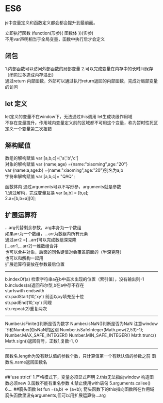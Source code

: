 # ES6

js中变量定义和函数定义都会都会提升到最前面。

立即执行函数 (function(形参){  函数体  })(实参)  
不用var声明相当于全局变量，函数中执行后才会定义

## 闭包
 1.内部函数可以访问外部函数的局部变量 2.可以完成变量在内存中的长时间保存（闭包过多造成内存溢出）  
通过return 内部函数，外部可以通过执行return返回的内部函数，完成对局部变量的访问

## let 定义
let定义的变量不在window下，无法通过this调用
let生成块级作用域  
不存在变量提升，作用域内变量定义前的区域都不可用这个变量，称为暂时性死区  
定义一个变量第二次报错  

## 解构赋值
数组的解构赋值 var [a,b,c]=['a','b','c']  
对象的解构赋值 var {name,age} ={name:"xiaoming",age:"20"}   
var {name:a,age:b} ={name:"xiaoming",age:"20"}别名为a,b  
字符串解构赋值 var [a,b,c]= "QAQ";  

函数体内 通过arguments可以不写形参，arguments就是参数   
1.通过解构，完成变量互换 var [a,b] = [b,a];  
2.a=[b,b=a][0];  

## 扩展运算符
 ...arg代替剩余参数，arg本身为一个数组  
如果arr为一个数组，...arr为数组内所有元素  
通过arr2 =[...arr]可以完成数组深克隆  
[...arr1,...arr2]一维数组合并  
也可以合并对象，后面的同名键值对会覆盖前面的（半深克隆）  
也可以和解构一起用  
扩展运算符要放在参数最后位置  
***
b.indexOf(a) 检索字符串a在b中首次出现的位置（索引值），没有输出则-1  
b.includes(a)返回布尔型,b在a中存不存在  
startswith endswith  
str.padStart(10,'xy') 前面以xy填充至十位  
str.padEnd(10,'xy') 同理  
str.repeat(2)重复两次
***
Number.isFinite()判断是否为数字
Number.isNaN()判断是否为NaN
注意window下和Number的isNaN的区别
Number.isSafeInteger(Math.pow(2,53)-1);
Number.MAX_SAFE_INTEGER()
Number.MIN_SAFE_INTEGER()
Math.trunc()
Math.sign()返回符号，正数1,复数-1, 0
***
函数名.length为没有默认值的参数个数，只计算值第一个有默认值的参数之前
函数名.name返回函数名
***
##'use strict'
1.严格模式下，变量必须显式声明
2.this无法指向window 构造函数必须new
3.函数不能有重名参数
4.禁止使用with语句
5.arguments.callee()
6....
##箭头函数
let fun =(a,b) => {a+b};
箭头函数下的this指向函数所在作用域
箭头函数里没有arguments,但可以用扩展运算符...arg
